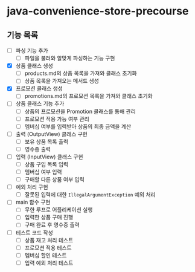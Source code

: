 # java-convenience-store-precourse

## 기능 목록
- [ ] 파싱 기능 추가
  - [ ] 파일을 불러와 알맞게 파싱하는 기능 구현
- [x] 상품 클래스 생성
  - [ ] products.md의 상품 목록을 가져와 클래스 초기화
  - [ ] 상품 목록을 가져오는 메서드 생성
- [x] 프로모션 클래스 생성
  - [ ] promotions.md의 프로모션 목록을 가져와 클래스 초기화
- [ ] 상품 클래스 기능 추가
  - [ ] 상품의 프로모션을 Promotion 클래스를 통해 관리
  - [ ] 프로모션 적용 가능 여부 관리
  - [ ] 멤버십 여부를 입력받아 상품의 최종 금액을 계산
- [ ] 출력 (OutputView) 클래스 구현
  - [ ] 보유 상품 목록 출력
  - [ ] 영수증 출력
- [ ] 입력 (InputView) 클래스 구현
  - [ ] 상품 구입 목록 입력
  - [ ] 멤버십 여부 입력
  - [ ] 구매할 다른 상품 여부 입력
- [ ] 예외 처리 구현
  - [ ] 잘못된 입력에 대한 `IllegalArgumentException` 예외 처리
- [ ] main 함수 구현
  - [ ] 무한 루프로 어플리케이션 실행
  - [ ] 입력한 상품 구매 진행
  - [ ] 구매 완료 후 영수증 출력
- [ ] 테스트 코드 작성
  - [ ] 상품 재고 처리 테스트
  - [ ] 프로모션 적용 테스트
  - [ ] 멤버십 할인 테스트
  - [ ] 입력 예외 처리 테스트